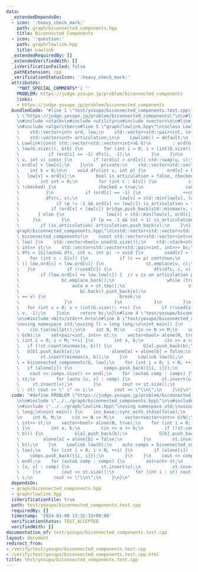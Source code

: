 ```yaml
---
data:
  _extendedDependsOn:
  - icon: ':heavy_check_mark:'
    path: graph/biconnected_components.hpp
    title: Biconnected Components
  - icon: ':question:'
    path: graph/lowlink.hpp
    title: Lowlink
  _extendedRequiredBy: []
  _extendedVerifiedWith: []
  _isVerificationFailed: false
  _pathExtension: cpp
  _verificationStatusIcon: ':heavy_check_mark:'
  attributes:
    '*NOT_SPECIAL_COMMENTS*': ''
    PROBLEM: https://judge.yosupo.jp/problem/biconnected_components
    links:
    - https://judge.yosupo.jp/problem/biconnected_components
  bundledCode: "#line 1 \"test/yosupo/biconnected_components.test.cpp\"\n#define PROBLEM\
    \ \"https://judge.yosupo.jp/problem/biconnected_components\"\n\n#line 2 \"graph/biconnected_components.hpp\"\
    \n#include <stack>\n#include <utility>\n#include <vector>\n\n#line 2 \"graph/lowlink.hpp\"\
    \n#include <algorithm>\n#line 5 \"graph/lowlink.hpp\"\n\nclass Lowlink {\n   public:\n\
    \    std::vector<int> ord, low;\n    std::vector<std::pair<int, int>> bridge;\n\
    \    std::vector<int> articulation;\n\n    Lowlink() = default;\n    explicit\
    \ Lowlink(const std::vector<std::vector<int>>& G)\n        : ord(G.size(), -1),\
    \ low(G.size()), G(G) {\n        for (int i = 0; i < (int)G.size(); ++i) {\n \
    \           if (ord[i] == -1) dfs(i, -1);\n        }\n    }\n\n    bool is_bridge(int\
    \ u, int v) const {\n        if (ord[u] > ord[v]) std::swap(u, v);\n        return\
    \ ord[u] < low[v];\n    }\n\n   private:\n    std::vector<std::vector<int>> G;\n\
    \    int k = 0;\n\n    void dfs(int v, int p) {\n        ord[v] = k++;\n     \
    \   low[v] = ord[v];\n        bool is_articulation = false, checked = false;\n\
    \        int cnt = 0;\n        for (int c : G[v]) {\n            if (c == p &&\
    \ !checked) {\n                checked = true;\n                continue;\n  \
    \          }\n            if (ord[c] == -1) {\n                ++cnt;\n      \
    \          dfs(c, v);\n                low[v] = std::min(low[v], low[c]);\n  \
    \              if (p != -1 && ord[v] <= low[c]) is_articulation = true;\n    \
    \            if (ord[v] < low[c]) bridge.push_back(std::minmax(v, c));\n     \
    \       } else {\n                low[v] = std::min(low[v], ord[c]);\n       \
    \     }\n        }\n        if (p == -1 && cnt > 1) is_articulation = true;\n\
    \        if (is_articulation) articulation.push_back(v);\n    }\n};\n#line 7 \"\
    graph/biconnected_components.hpp\"\n\nstd::vector<std::vector<std::pair<int, int>>>\
    \ biconnected_components(\n    const std::vector<std::vector<int>>& G, const Lowlink&\
    \ low) {\n    std::vector<bool> used(G.size());\n    std::stack<std::pair<int,\
    \ int>> st;\n    std::vector<std::vector<std::pair<int, int>>> bc;\n\n    auto\
    \ dfs = [&](auto& dfs, int v, int p) -> void {\n        used[v] = true;\n    \
    \    for (int c : G[v]) {\n            if (c == p) continue;\n            if (!used[c]\
    \ || low.ord[c] < low.ord[v]) {\n                st.emplace(v, c);\n         \
    \   }\n            if (!used[c]) {\n                dfs(dfs, c, v);\n        \
    \        if (low.ord[v] <= low.low[c]) {  // v is an articulation point\n    \
    \                bc.emplace_back();\n                    while (true) {\n    \
    \                    auto e = st.top();\n                        st.pop();\n \
    \                       bc.back().push_back(e);\n                        if (e.first\
    \ == v) {\n                            break;\n                        }\n   \
    \                 }\n                }\n            }\n        }\n    };\n\n \
    \   for (int v = 0; v < (int)G.size(); ++v) {\n        if (!used[v]) dfs(dfs,\
    \ v, -1);\n    }\n\n    return bc;\n}\n#line 4 \"test/yosupo/biconnected_components.test.cpp\"\
    \n\n#include <bits/stdc++.h>\n\n#line 8 \"test/yosupo/biconnected_components.test.cpp\"\
    \nusing namespace std;\nusing ll = long long;\n\nint main() {\n    ios_base::sync_with_stdio(false);\n\
    \    cin.tie(nullptr);\n\n    int N, M;\n    cin >> N >> M;\n    vector<vector<int>>\
    \ G(N);\n    set<pair<int, int>> st;\n    vector<bool> alone(N, true);\n    for\
    \ (int i = 0; i < M; ++i) {\n        int a, b;\n        cin >> a >> b;\n     \
    \   if (!st.count(minmax(a, b))) {\n            G[a].push_back(b);\n         \
    \   G[b].push_back(a);\n            alone[a] = alone[b] = false;\n        }\n\
    \        st.insert(minmax(a, b));\n    }\n    Lowlink low(G);\n    auto comps\
    \ = biconnected_components(G, low);\n    for (int i = 0; i < N; ++i) {\n     \
    \   if (alone[i]) {\n            comps.push_back({{i, i}});\n        }\n    }\n\
    \    cout << comps.size() << endl;\n    for (auto& comp : comps) {\n        set<int>\
    \ st;\n        for (auto [u, v] : comp) {\n            st.insert(u);\n       \
    \     st.insert(v);\n        }\n        cout << st.size();\n        for (int i\
    \ : st) cout << \" \" << i;\n        cout << \"\\n\";\n    }\n}\n"
  code: "#define PROBLEM \"https://judge.yosupo.jp/problem/biconnected_components\"\
    \n\n#include \"../../graph/biconnected_components.hpp\"\n\n#include <bits/stdc++.h>\n\
    \n#include \"../../graph/lowlink.hpp\"\nusing namespace std;\nusing ll = long\
    \ long;\n\nint main() {\n    ios_base::sync_with_stdio(false);\n    cin.tie(nullptr);\n\
    \n    int N, M;\n    cin >> N >> M;\n    vector<vector<int>> G(N);\n    set<pair<int,\
    \ int>> st;\n    vector<bool> alone(N, true);\n    for (int i = 0; i < M; ++i)\
    \ {\n        int a, b;\n        cin >> a >> b;\n        if (!st.count(minmax(a,\
    \ b))) {\n            G[a].push_back(b);\n            G[b].push_back(a);\n   \
    \         alone[a] = alone[b] = false;\n        }\n        st.insert(minmax(a,\
    \ b));\n    }\n    Lowlink low(G);\n    auto comps = biconnected_components(G,\
    \ low);\n    for (int i = 0; i < N; ++i) {\n        if (alone[i]) {\n        \
    \    comps.push_back({{i, i}});\n        }\n    }\n    cout << comps.size() <<\
    \ endl;\n    for (auto& comp : comps) {\n        set<int> st;\n        for (auto\
    \ [u, v] : comp) {\n            st.insert(u);\n            st.insert(v);\n   \
    \     }\n        cout << st.size();\n        for (int i : st) cout << \" \" <<\
    \ i;\n        cout << \"\\n\";\n    }\n}\n"
  dependsOn:
  - graph/biconnected_components.hpp
  - graph/lowlink.hpp
  isVerificationFile: true
  path: test/yosupo/biconnected_components.test.cpp
  requiredBy: []
  timestamp: '2024-01-08 13:32:33+09:00'
  verificationStatus: TEST_ACCEPTED
  verifiedWith: []
documentation_of: test/yosupo/biconnected_components.test.cpp
layout: document
redirect_from:
- /verify/test/yosupo/biconnected_components.test.cpp
- /verify/test/yosupo/biconnected_components.test.cpp.html
title: test/yosupo/biconnected_components.test.cpp
---
```

